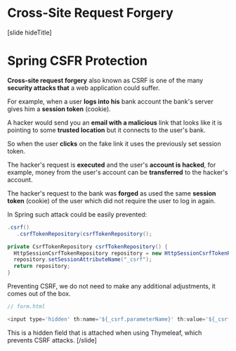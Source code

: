 # Cross-Site Request Forgery

[slide hideTitle]
# Spring CSFR Protection

**Cross-site request forgery** also known as CSRF is one of the many **security attacks that** a web application could suffer.

For example, when a user **logs into his** bank account the bank's server gives him a **session token** (cookie).

A hacker would send you an **email with a malicious** link that looks like it is pointing to some **trusted location** but it connects to the user's bank.

So when the user **clicks** on the fake link it uses the previously set session token.

The hacker's request is **executed** and the user's **account is hacked**, for example, money from the user's account can be **transferred** to the hacker's account.

The hacker's request to the bank was **forged** as used the same **session token** (cookie) of the user which did not require the user to log in again.

In Spring such attack could be easily prevented:

```java
.csrf()
   .csrfTokenRepository(csrfTokenRepository();

private CsrfTokenRepository csrfTokenRepository() {
  HttpSessionCsrfTokenRepository repository = new HttpSessionCsrfTokenRepository();
  repository.setSessionAttributeName("_csrf");
  return repository;
}
```

Preventing CSRF, we do not need to make any additional adjustments, it comes out of the box.

```js
// form.html

<input type='hidden' th:name='${_csrf.parameterName}' th:value='${_csrf.token}' />
```

This is a hidden field that is attached when using Thymeleaf, which prevents CSRF attacks.
[/slide]